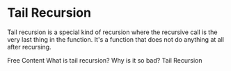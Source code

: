 # Tail Recursion

Tail recursion is a special kind of recursion where the recursive call is the very last thing in the function. It's a function that does not do anything at all after recursing.

<ResourceGroupTitle>Free Content</ResourceGroupTitle>
<BadgeLink colorScheme='yellow' badgeText='Read' href='https://www.quora.com/What-is-tail-recursion-Why-is-it-so-bad'>What is tail recursion? Why is it so bad?</BadgeLink>
<BadgeLink colorScheme='red' badgeText='Watch' href='https://www.coursera.org/lecture/programming-languages/tail-recursion-YZic1'>Tail Recursion</BadgeLink>

